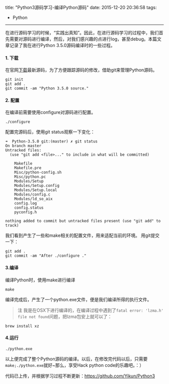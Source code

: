title: "Python3源码学习-编译Python源码"
date: 2015-12-20 20:36:58
tags:
  - Python
---

在进行源码学习的时候，“实践出真知”。因此，在进行源码学习的过程中，我们首先需要对源码进行编译，然后，对我们感兴趣的点进行log，甚至debug。本篇文章记录了我在进行Python 3.5.0源码编译时的一些过程。

#### 1. 下载

在官网[下载](https://www.python.org/downloads/)最新源码，为了方便跟踪源码的修改，借助git来管理Python源码。
```shell
git init
git add .
git commit -am "Python 3.5.0 source."
```

#### 2. 配置
在编译前需要使用configure对源码进行配置。
```shell
./configure
```
配置完源码后，使用git status观察一下变化：
```
➜  Python-3.5.0 git:(master) ✗ git status
On branch master
Untracked files:
  (use "git add <file>..." to include in what will be committed)

	Makefile
	Makefile.pre
	Misc/python-config.sh
	Misc/python.pc
	Modules/Setup
	Modules/Setup.config
	Modules/Setup.local
	Modules/config.c
	Modules/ld_so_aix
	config.log
	config.status
	pyconfig.h

nothing added to commit but untracked files present (use "git add" to track)
```
我们看到产生了一些和make相关的配置文件，用来适配当前的环境。
用git提交一下：
```
git add .
git commit -am "After ./configure ."
```

#### 3.编译
编译Python时，使用make进行编译
```
make
```
编译完成后，产生了一个python.exe文件，便是我们编译所得的执行文件。

> 注
我是在OSX下进行编译的，在编译过程中遇到了`fatal error: 'lzma.h' file not found`问题，把lzma包安上就可以了：
```
brew install xz
```

#### 4.运行
```shell
./python.exe
```
以上便完成了整个Python源码的编译。以后，在修改完代码以后，只需要`make;./python.exe`就好~那么，享受Hack python code的乐趣吧。：）

代码已上传，并根据学习过程不断更新：https://github.com/Yikun/Python3